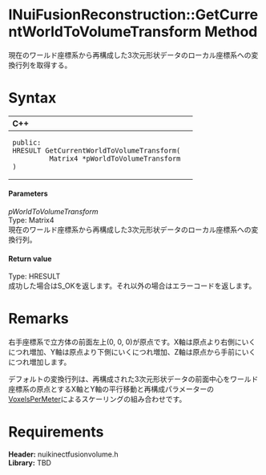 INuiFusionReconstruction::GetCurrentWorldToVolumeTransform Method  
=================================================================  

現在のワールド座標系から再構成した3次元形状データのローカル座標系への変換行列を取得する。 <span id="syntaxSection"></span>

Syntax  
======  

<table>
<colgroup>
<col width="100%" />
</colgroup>
<thead>
<tr class="header">
<th align="left">C++</th>
</tr>
</thead>
<tbody>
<tr class="odd">
<td align="left"><pre><code>public:  
HRESULT GetCurrentWorldToVolumeTransform(  
         Matrix4 *pWorldToVolumeTransform  
)</code></pre></td>
</tr>
</tbody>
</table>

<span id="ID4EG"></span>
#### Parameters  

*pWorldToVolumeTransform*    
Type: Matrix4  
現在のワールド座標系から再構成した3次元形状データのローカル座標系への変換行列。  

<span id="ID4EP"></span>
#### Return value  

Type: HRESULT  
成功した場合はS\_OKを返します。それ以外の場合はエラーコードを返します。  

<span id="remarks"></span>

Remarks  
=======  

右手座標系で立方体の前面左上(0, 0, 0)が原点です。X軸は原点より右側にいくにつれ増加、Y軸は原点より下側にいくにつれ増加、Z軸は原点から手前にいくにつれ増加します。  

デフォルトの変換行列は、再構成された3次元形状データの前面中心をワールド座標系の原点とするX軸とY軸の平行移動と再構成パラメーターの[VoxelsPerMeter](../../../Structures/NUI_FUSION_RECONSTRUCTION.md)によるスケーリングの組み合わせです。  

<span id="requirements"></span>

Requirements  
============  

**Header:** nuikinectfusionvolume.h  
**Library:** TBD  



<!--Please do not edit the data in the comment block below.-->
<!--
TOCTitle : GetCurrentWorldToVolumeTransform Method
RLTitle : INuiFusionReconstruction::GetCurrentWorldToVolumeTransform Method
KeywordK : GetCurrentWorldToVolumeTransform method
KeywordK : INuiFusionReconstruction::GetCurrentWorldToVolumeTransform method
KeywordF : INuiFusionReconstruction::GetCurrentWorldToVolumeTransform
KeywordF : GetCurrentWorldToVolumeTransform
KeywordF : Microsoft.Kinect.nuikinectfusionvolume.INuiFusionReconstruction.GetCurrentWorldToVolumeTransform(Matrix4)
KeywordA : M:Microsoft.Kinect.nuikinectfusionvolume.INuiFusionReconstruction.GetCurrentWorldToVolumeTransform(Matrix4)
AssetID : M:Microsoft.Kinect.nuikinectfusionvolume.INuiFusionReconstruction.GetCurrentWorldToVolumeTransform(Matrix4)
Locale : en-us
CommunityContent : 1
APIType : Managed
APILocation : 
APIName : Microsoft.Kinect.nuikinectfusionvolume.INuiFusionReconstruction::GetCurrentWorldToVolumeTransform
TargetOS : Windows
TopicType : kbSyntax
DevLang : C++
DocSet : K4Wv2
ProjType : K4Wv2Proj
Technology : Kinect for Windows
Product : Kinect for Windows SDK v2
productversion : 20
-->
